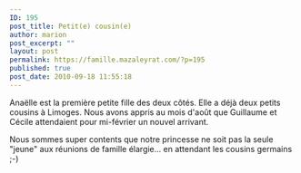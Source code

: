 ```yaml
---
ID: 195
post_title: Petit(e) cousin(e)
author: marion
post_excerpt: ""
layout: post
permalink: https://famille.mazaleyrat.com/?p=195
published: true
post_date: 2010-09-18 11:55:18
---
```

Anaëlle est la première petite fille des deux côtés. Elle a déjà deux petits cousins à Limoges. Nous avons appris au mois d'août que Guillaume et Cécile attendaient pour mi-février un nouvel arrivant.

Nous sommes super contents que notre princesse ne soit pas la seule "jeune" aux réunions de famille élargie... en attendant les cousins germains ;-)
